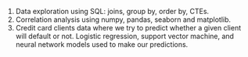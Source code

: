 1. Data exploration using SQL: joins, group by, order by, CTEs.        
2. Correlation analysis using numpy, pandas, seaborn and matplotlib.
3. Credit card clients data where we try to predict whether a given client will default or not.
Logistic regression, support vector machine, and neural network models used to make our predictions.
